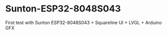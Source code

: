 # Sunton-ESP32-8048S043
First test with Sunton ESP32-8048S043 + Squareline UI + LVGL + Arduino GFX


